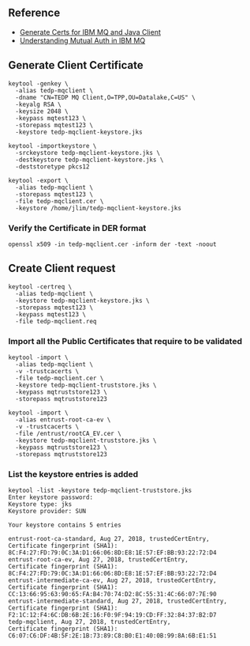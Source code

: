 ## Reference
- [Generate Certs for IBM MQ and Java Client](https://developer.ibm.com/answers/questions/180659/how-do-you-set-up-ssl-2-way-authentication-between/)
- [Understanding Mutual Auth in IBM MQ](https://www-01.ibm.com/support/docview.wss?uid=nas8N1020262)

## Generate Client Certificate

    keytool -genkey \
      -alias tedp-mqclient \
      -dname "CN=TEDP MQ Client,O=TPP,OU=Datalake,C=US" \
      -keyalg RSA \
      -keysize 2048 \
      -keypass mqtest123 \
      -storepass mqtest123 \
      -keystore tedp-mqclient-keystore.jks
  
    keytool -importkeystore \
      -srckeystore tedp-mqclient-keystore.jks \
      -destkeystore tedp-mqclient-keystore.jks \
      -deststoretype pkcs12
  
    keytool -export \
      -alias tedp-mqclient \
      -storepass mqtest123 \
      -file tedp-mqclient.cer \
      -keystore /home/jlim/tedp-mqclient-keystore.jks
  
### Verify the Certificate in DER format

    openssl x509 -in tedp-mqclient.cer -inform der -text -noout

## Create Client request

    keytool -certreq \
      -alias tedp-mqclient \
      -keystore tedp-mqclient-keystore.jks \
      -storepass mqtest123 \
      -keypass mqtest123 \
      -file tedp-mqclient.req
      
### Import all the Public Certificates that require to be validated

    keytool -import \
      -alias tedp-mqclient \
      -v -trustcacerts \
      -file tedp-mqclient.cer \
      -keystore tedp-mqclient-truststore.jks \
      -keypass mqtruststore123 \
      -storepass mqtruststore123  

    keytool -import \
      -alias entrust-root-ca-ev \
      -v -trustcacerts \
      -file /entrust/rootCA_EV.cer \
      -keystore tedp-mqclient-truststore.jks \
      -keypass mqtruststore123 \
      -storepass mqtruststore123  
      
### List the keystore entries is added

    keytool -list -keystore tedp-mqclient-truststore.jks
    Enter keystore password:
    Keystore type: jks
    Keystore provider: SUN

    Your keystore contains 5 entries

    entrust-root-ca-standard, Aug 27, 2018, trustedCertEntry,
    Certificate fingerprint (SHA1): 8C:F4:27:FD:79:0C:3A:D1:66:06:8D:E8:1E:57:EF:BB:93:22:72:D4
    entrust-root-ca-ev, Aug 27, 2018, trustedCertEntry,
    Certificate fingerprint (SHA1): 8C:F4:27:FD:79:0C:3A:D1:66:06:8D:E8:1E:57:EF:BB:93:22:72:D4
    entrust-intermediate-ca-ev, Aug 27, 2018, trustedCertEntry,
    Certificate fingerprint (SHA1): CC:13:66:95:63:90:65:FA:B4:70:74:D2:8C:55:31:4C:66:07:7E:90
    entrust-intermediate-standard, Aug 27, 2018, trustedCertEntry,
    Certificate fingerprint (SHA1): F2:1C:12:F4:6C:DB:6B:2E:16:F0:9F:94:19:CD:FF:32:84:37:B2:D7
    tedp-mqclient, Aug 27, 2018, trustedCertEntry,
    Certificate fingerprint (SHA1): C6:07:C6:DF:4B:5F:2E:1B:73:89:C8:B0:E1:40:0B:99:8A:6B:E1:51
    